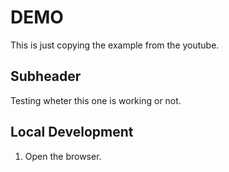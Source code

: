 
# DEMO

This is just copying the example from the youtube.

## Subheader

Testing wheter this one is working or not.

## Local Development

1. Open the browser.